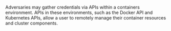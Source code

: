 Adversaries may gather credentials via APIs within a containers environment. APIs in these environments, such as the Docker API and Kubernetes APIs, allow a user to remotely manage their container resources and cluster components.
